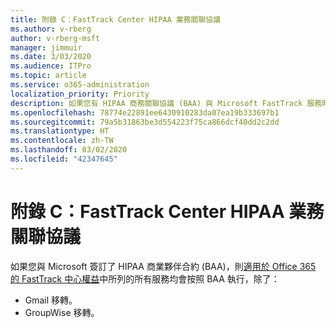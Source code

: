 ```yaml
---
title: 附錄 C：FastTrack Center HIPAA 業務關聯協議
ms.author: v-rberg
author: v-rberg-msft
manager: jimmuir
ms.date: 3/03/2020
ms.audience: ITPro
ms.topic: article
ms.service: o365-administration
localization_priority: Priority
description: 如果您有 HIPAA 商務關聯協議 (BAA) 與 Microsoft FastTrack 服務時，列示於 FastTrack Center Benefit for Office 365 的所有服務均包含於該 BAA，除了︰
ms.openlocfilehash: 78774e22891ee6430910283da07ea19b333697b1
ms.sourcegitcommit: 79a5b31863be3d554223f75ca866dcf40dd2c2dd
ms.translationtype: HT
ms.contentlocale: zh-TW
ms.lasthandoff: 03/02/2020
ms.locfileid: "42347645"
---
```

# <a name="appendix-c---fasttrack-center-hipaa-business-associate-agreement"></a>附錄 C：FastTrack Center HIPAA 業務關聯協議

如果您與 Microsoft 簽訂了 HIPAA 商業夥伴合約 (BAA)，則[適用於 Office 365 的 FastTrack 中心權益](O365-fasttrack-benefit-for-office-365.md)中所列的所有服務均會按照 BAA 執行，除了： 
  
- Gmail 移轉。   
- GroupWise 移轉。
    

